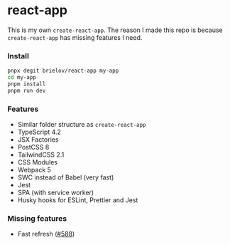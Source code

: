 # react-app

This is my own `create-react-app`. The reason I made this repo is because `create-react-app` has missing features I need.

### Install

```bash
pnpx degit brielov/react-app my-app
cd my-app
pnpm install
pnpm run dev
```

### Features

- Similar folder structure as `create-react-app`
- TypeScript 4.2
- JSX Factories
- PostCSS 8
- TailwindCSS 2.1
- CSS Modules
- Webpack 5
- SWC instead of Babel (very fast)
- Jest
- SPA (with service worker)
- Husky hooks for ESLint, Prettier and Jest

### Missing features

- Fast refresh ([#588][588])

[588]: https://github.com/swc-project/swc/issues/588
